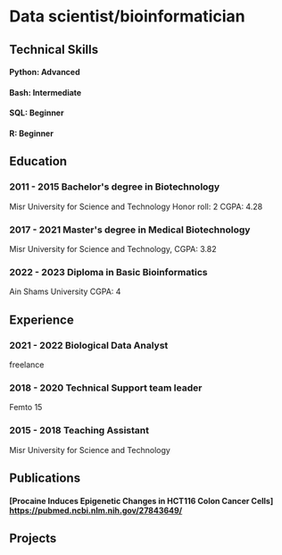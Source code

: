 # Data scientist/bioinformatician
## Technical Skills
#### Python: Advanced
#### Bash: Intermediate
#### SQL: Beginner
#### R: Beginner

## Education

### 2011 - 2015 Bachelor's degree in Biotechnology 
Misr University for Science and Technology
Honor roll: 2
CGPA: 4.28
### 2017 - 2021 Master's degree in Medical Biotechnology
Misr University for Science and
Technology,
CGPA: 3.82
### 2022 - 2023 Diploma in Basic Bioinformatics
Ain Shams University
CGPA: 4

## Experience

### 2021 - 2022 Biological Data Analyst
freelance
### 2018 - 2020 Technical Support team leader
Femto 15
### 2015 - 2018 Teaching Assistant
Misr University for Science and Technology

## Publications 
#### [Procaine Induces Epigenetic Changes in HCT116 Colon Cancer Cells] https://pubmed.ncbi.nlm.nih.gov/27843649/

## Projects
